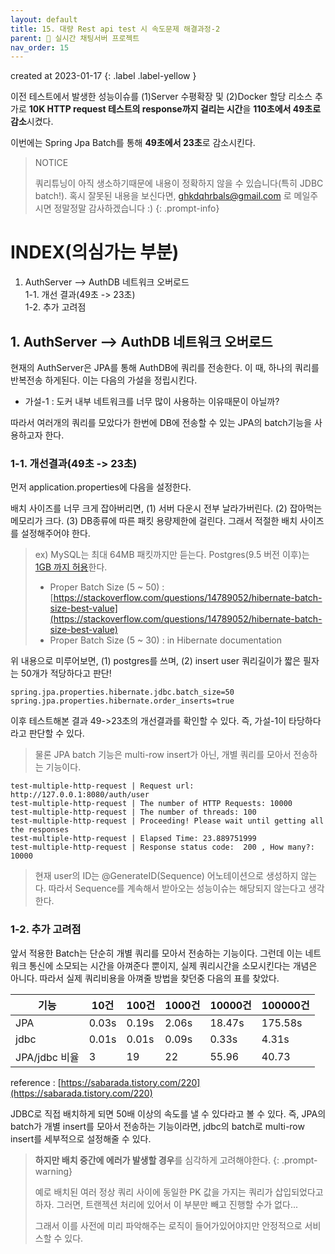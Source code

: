 ```yaml
---
layout: default
title: 15. 대량 Rest api test 시 속도문제 해결과정-2
parent: 📌 실시간 채팅서버 프로젝트
nav_order: 15
---
```


created at 2023-01-17
{: .label .label-yellow }


이전 테스트에서 발생한 성능이슈를 (1)Server 수평확장 및 (2)Docker 할당 리소스 추가로 **10K HTTP request 테스트의 response까지 걸리는 시간**을 **110초에서 49초로 감소**시켰다.

이번에는 Spring Jpa Batch를 통해 **49초에서 23초**로 감소시킨다.

> NOTICE
>
> 쿼리튜닝이 아직 생소하기때문에 내용이 정확하지 않을 수 있습니다(특히 JDBC batch!). 혹시 잘못된 내용을 보신다면, ghkdqhrbals@gmail.com 로 메일주시면 정말정말 감사하겠습니다 :)
{: .prompt-info}

# INDEX(의심가는 부분)
1. AuthServer --> AuthDB 네트워크 오버로드    
    1-1. 개선 결과(49초 -> 23초)      
    1-2. 추가 고려점   

## 1. AuthServer --> AuthDB 네트워크 오버로드
현재의 AuthServer은 JPA를 통해 AuthDB에 쿼리를 전송한다. 이 때, 하나의 쿼리를 반복전송 하게된다. 이는 다음의 가설을 정립시킨다.

* 가설-1 : 도커 내부 네트워크를 너무 많이 사용하는 이유때문이 아닐까?

따라서 여러개의 쿼리를 모았다가 한번에 DB에 전송할 수 있는 JPA의 batch기능을 사용하고자 한다.

### 1-1. 개선결과(49초 -> 23초)

먼저 application.properties에 다음을 설정한다.

배치 사이즈를 너무 크게 잡아버리면, (1) 서버 다운시 전부 날라가버린다. (2) 잡아먹는 메모리가 크다. (3) DB종류에 따른 패킷 용량제한에 걸린다. 그래서 적절한 배치 사이즈를 설정해주어야 한다.

> ex) MySQL는 최대 64MB 패킷까지만 듣는다. Postgres(9.5 버전 이후)는 [1GB 까지 허용](https://dba.stackexchange.com/questions/131399/is-there-a-maximum-length-constraint-for-a-postgres-query)한다.
>
> * Proper Batch Size (5 ~ 50) : [https://stackoverflow.com/questions/14789052/hibernate-batch-size-best-value](https://stackoverflow.com/questions/14789052/hibernate-batch-size-best-value)
> * Proper Batch Size (5 ~ 30) : in Hibernate documentation

위 내용으로 미루어보면, (1) postgres를 쓰며, (2) insert user 쿼리길이가 짧은 필자는 50개가 적당하다고 판단!

```
spring.jpa.properties.hibernate.jdbc.batch_size=50
spring.jpa.properties.hibernate.order_inserts=true
```

이후 테스트해본 결과 49->23초의 개선결과를 확인할 수 있다. 즉, 가설-1이 타당하다라고 판단할 수 있다.
> 물론 JPA batch 기능은 multi-row insert가 아닌, 개별 쿼리를 모아서 전송하는 기능이다.

```
test-multiple-http-request | Request url: http://127.0.0.1:8080/auth/user
test-multiple-http-request | The number of HTTP Requests: 10000
test-multiple-http-request | The number of threads: 100
test-multiple-http-request | Proceeding! Please wait until getting all the responses
test-multiple-http-request | Elapsed Time: 23.889751999
test-multiple-http-request | Response status code:  200 , How many?:  10000
```

> 현재 user의 ID는 @GenerateID(Sequence) 어노테이션으로 생성하지 않는다. 따라서 Sequence를 계속해서 받아오는 성능이슈는 해당되지 않는다고 생각한다.

### 1-2. 추가 고려점

앞서 적용한 Batch는 단순히 개별 쿼리를 모아서 전송하는 기능이다. 그런데 이는 네트워크 통신에 소모되는 시간을 아껴준다 뿐이지, 실제 쿼리시간을 소모시킨다는 개념은 아니다. 따라서 실제 쿼리비용을 아껴줄 방법을 찾던중 다음의 표를 찾았다.

| 기능 | 	10건	 | 100건 |	1000건 |	10000건 |	100000건 |
|----|-----------|-------|---------|--------|-------|
|JPA |	0.03s |	0.19s |	2.06s |	18.47s |	175.58s |
| jdbc|	0.01s|	0.01s|	0.09s|	0.33s|	4.31s|
|JPA/jdbc 비율|	3|	19|	22|	55.96|	40.73|

reference : [https://sabarada.tistory.com/220](https://sabarada.tistory.com/220)

JDBC로 직접 배치하게 되면 50배 이상의 속도를 낼 수 있다라고 볼 수 있다. 즉, JPA의 batch가 개별 insert를 모아서 전송하는 기능이라면, jdbc의 batch로 multi-row insert를 세부적으로 설정해줄 수 있다.

> **하지만 배치 중간에 에러가 발생할 경우**를 심각하게 고려해야한다.
{: .prompt-warning}
>
> 예로 배치된 여러 정상 쿼리 사이에 동일한 PK 값을 가지는 쿼리가 삽입되었다고 하자. 그러면, 트랜젝션 처리에 있어서 이 부분만 빼고 진행할 수가 없다...
>
> 그래서 이를 사전에 미리 파악해주는 로직이 들어가있어야지만 안정적으로 서비스할 수 있다.
